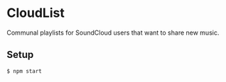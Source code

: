 # CloudList
Communal playlists for SoundCloud users that want to share new music.

## Setup

```
$ npm start
```